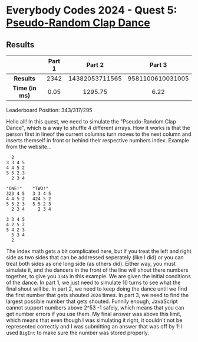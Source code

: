 # Everybody Codes 2024 - Quest 5: [Pseudo-Random Clap Dance](https://everybody.codes/event/2024/quests/5)

## Results
|| **Part 1** | **Part 2** | **Part 3** |
|:--:|:---:|:---:|:---:|
| **Results** | 2342 | 14382053711565 | 9581100610031005 |
| **Time (in ms)** | 0.05 | 1295.75 | 6.22 |

Leaderboard Position: 343/317/295

Hello all! In this quest, we need to simulate the "Pseudo-Random Clap Dance", which is a way to shuffle 4 different arrays. How it works is that the person first in lineof the current columns turn moves to the next column and inserts themself in front or behind their respective numbers index. Example from the website...

```
  2
3 3 4 5
4 4 5 2
5 5 2 3
  2 3 4

"ONE!"    "TWO!"
323 4 5   3 3 4 5
4 4 5 2   424 5 2
5 5 2 3   5 5 2 3
  2 3 4     2 3 4

3 3 4 5
4 2 5 2
5 4 2 3
  5 3 4
  2
```

The index math gets a bit complicated here, but if you treat the left and right side as two sides that can be addressed seperately (like I did) or you can treat both sides as one long side (as others did). Either way, you must simulate it, and the dancers in the front of the line will shout there numbers together, to give you `3345` in this example. We are given the initial conditions of the dance. In part 1, we just need to simulate 10 turns to see what the final shout will be. In part 2, we need to keep doing the dance until we find the first number that gets shouted `2024` times. In part 3, we need to find the largest possible number that gets shouted. Funnily enough, JavaScript cannot support numbers above 2^53 -1 safely, which means that you can get number errors if you use them. My final answer was above this limit, which means that even though I was simulating it right, it couldn't not be represented correctly and I was submitting an answer that was off by 1! I used `BigInt` to make sure the number was stored properly. 